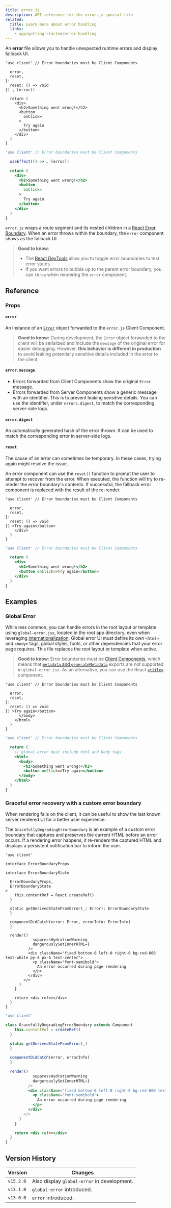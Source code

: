 ```yaml
---
title: error.js
description: API reference for the error.js special file.
related:
  title: Learn more about error handling
  links:
    - app/getting-started/error-handling
---
```


An **error** file allows you to handle unexpected runtime errors and display fallback UI.

```tsx filename="app/dashboard/error.tsx" switcher
'use client' // Error boundaries must be Client Components

  error,
  reset,
}:
  reset: () => void
}) , [error])

  return (
    <div>
      <h2>Something went wrong!</h2>
      <button
        onClick=
      >
        Try again
      </button>
    </div>
  )
}
```

```jsx filename="app/dashboard/error.js" switcher
'use client' // Error boundaries must be Client Components

  useEffect(() => , [error])

  return (
    <div>
      <h2>Something went wrong!</h2>
      <button
        onClick=
      >
        Try again
      </button>
    </div>
  )
}
```

`error.js` wraps a route segment and its nested children in a [React Error Boundary](https://react.dev/reference/react/Component#catching-rendering-errors-with-an-error-boundary). When an error throws within the boundary, the `error` component shows as the fallback UI.

> **Good to know**:
>
> - The [React DevTools](https://react.dev/learn/react-developer-tools) allow you to toggle error boundaries to test error states.
> - If you want errors to bubble up to the parent error boundary, you can `throw` when rendering the `error` component.

## Reference

### Props

#### `error`

An instance of an [`Error`](https://developer.mozilla.org/docs/Web/JavaScript/Reference/Global_Objects/Error) object forwarded to the `error.js` Client Component.

> **Good to know:** During development, the `Error` object forwarded to the client will be serialized and include the `message` of the original error for easier debugging. However, **this behavior is different in production** to avoid leaking potentially sensitive details included in the error to the client.

#### `error.message`

- Errors forwarded from Client Components show the original `Error` message.
- Errors forwarded from Server Components show a generic message with an identifier. This is to prevent leaking sensitive details. You can use the identifier, under `errors.digest`, to match the corresponding server-side logs.

#### `error.digest`

An automatically generated hash of the error thrown. It can be used to match the corresponding error in server-side logs.

#### `reset`

The cause of an error can sometimes be temporary. In these cases, trying again might resolve the issue.

An error component can use the `reset()` function to prompt the user to attempt to recover from the error. When executed, the function will try to re-render the error boundary's contents. If successful, the fallback error component is replaced with the result of the re-render.

```tsx filename="app/dashboard/error.tsx" switcher
'use client' // Error boundaries must be Client Components

  error,
  reset,
}:
  reset: () => void
}) >Try again</button>
    </div>
  )
}
```

```jsx filename="app/dashboard/error.js" switcher
'use client' // Error boundaries must be Client Components

  return (
    <div>
      <h2>Something went wrong!</h2>
      <button onClick=>Try again</button>
    </div>
  )
}
```

## Examples

### Global Error

While less common, you can handle errors in the root layout or template using `global-error.jsx`, located in the root app directory, even when leveraging [internationalization](/docs/app/guides/internationalization). Global error UI must define its own `<html>` and `<body>` tags, global styles, fonts, or other dependencies that your error page requires. This file replaces the root layout or template when active.

> **Good to know**: Error boundaries must be [Client Components](/docs/app/getting-started/server-and-client-components#using-client-components), which means that [`metadata` and `generateMetadata`](/docs/app/getting-started/metadata-and-og-images) exports are not supported in `global-error.jsx`. As an alternative, you can use the React [`<title>`](https://react.dev/reference/react-dom/components/title) component.

```tsx filename="app/global-error.tsx" switcher
'use client' // Error boundaries must be Client Components

  error,
  reset,
}:
  reset: () => void
}) >Try again</button>
      </body>
    </html>
  )
}
```

```jsx filename="app/global-error.js" switcher
'use client' // Error boundaries must be Client Components

  return (
    // global-error must include html and body tags
    <html>
      <body>
        <h2>Something went wrong!</h2>
        <button onClick=>Try again</button>
      </body>
    </html>
  )
}
```

### Graceful error recovery with a custom error boundary

When rendering fails on the client, it can be useful to show the last known server rendered UI for a better user experience.

The `GracefullyDegradingErrorBoundary` is an example of a custom error boundary that captures and preserves the current HTML before an error occurs. If a rendering error happens, it re-renders the captured HTML and displays a persistent notification bar to inform the user.

```tsx filename="app/dashboard/error.tsx" switcher
'use client'

interface ErrorBoundaryProps

interface ErrorBoundaryState

  ErrorBoundaryProps,
  ErrorBoundaryState
>
    this.contentRef = React.createRef()
  }

  static getDerivedStateFromError(_: Error): ErrorBoundaryState
  }

  componentDidCatch(error: Error, errorInfo: ErrorInfo)
  }

  render()
            suppressHydrationWarning
            dangerouslySetInnerHTML=}
          />
          <div className="fixed bottom-0 left-0 right-0 bg-red-600 text-white py-4 px-6 text-center">
            <p className="font-semibold">
              An error occurred during page rendering
            </p>
          </div>
        </>
      )
    }

    return <div ref=></div>
  }
}

```

```jsx filename="app/dashboard/error.js" switcher
'use client'

class GracefullyDegradingErrorBoundary extends Component
    this.contentRef = createRef()
  }

  static getDerivedStateFromError(_)
  }

  componentDidCatch(error, errorInfo)
  }

  render()
            suppressHydrationWarning
            dangerouslySetInnerHTML=}
          />
          <div className="fixed bottom-0 left-0 right-0 bg-red-600 text-white py-4 px-6 text-center">
            <p className="font-semibold">
              An error occurred during page rendering
            </p>
          </div>
        </>
      )
    }

    return <div ref=></div>
  }
}

```

## Version History

| Version   | Changes                                     |
| --------- | ------------------------------------------- |
| `v15.2.0` | Also display `global-error` in development. |
| `v13.1.0` | `global-error` introduced.                  |
| `v13.0.0` | `error` introduced.                         |
